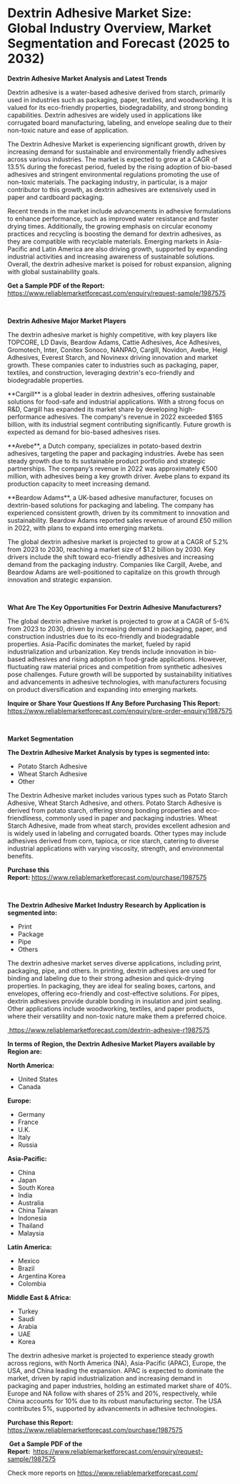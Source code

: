 <p><h1>Dextrin Adhesive Market Size: Global Industry Overview, Market Segmentation and Forecast (2025 to 2032)</h1></p><p><strong>Dextrin Adhesive Market Analysis and Latest Trends</strong></p>
<p><p>Dextrin adhesive is a water-based adhesive derived from starch, primarily used in industries such as packaging, paper, textiles, and woodworking. It is valued for its eco-friendly properties, biodegradability, and strong bonding capabilities. Dextrin adhesives are widely used in applications like corrugated board manufacturing, labeling, and envelope sealing due to their non-toxic nature and ease of application.</p><p>The Dextrin Adhesive Market is experiencing significant growth, driven by increasing demand for sustainable and environmentally friendly adhesives across various industries. The market is expected to grow at a CAGR of 13.5% during the forecast period, fueled by the rising adoption of bio-based adhesives and stringent environmental regulations promoting the use of non-toxic materials. The packaging industry, in particular, is a major contributor to this growth, as dextrin adhesives are extensively used in paper and cardboard packaging.</p><p>Recent trends in the market include advancements in adhesive formulations to enhance performance, such as improved water resistance and faster drying times. Additionally, the growing emphasis on circular economy practices and recycling is boosting the demand for dextrin adhesives, as they are compatible with recyclable materials. Emerging markets in Asia-Pacific and Latin America are also driving growth, supported by expanding industrial activities and increasing awareness of sustainable solutions. Overall, the dextrin adhesive market is poised for robust expansion, aligning with global sustainability goals.</p></p>
<p><strong>Get a Sample PDF of the Report:&nbsp;</strong> <a href="https://www.reliablemarketforecast.com/enquiry/request-sample/1987575?utm_campaign=2171&utm_medium=2&utm_source=Github&utm_content=ia&utm_term=30012025&utm_id=dextrin-adhesive">https://www.reliablemarketforecast.com/enquiry/request-sample/1987575</a></p>
<p>&nbsp;</p>
<p><strong>Dextrin Adhesive Major Market Players</strong></p>
<p><p>The dextrin adhesive market is highly competitive, with key players like TOPCORE, LD Davis, Beardow Adams, Cattie Adhesives, Ace Adhesives, Gromotech, Inter, Conitex Sonoco, NANPAO, Cargill, Novidon, Avebe, Heigl Adhesives, Everest Starch, and Novinexx driving innovation and market growth. These companies cater to industries such as packaging, paper, textiles, and construction, leveraging dextrin's eco-friendly and biodegradable properties.</p><p>**Cargill** is a global leader in dextrin adhesives, offering sustainable solutions for food-safe and industrial applications. With a strong focus on R&D, Cargill has expanded its market share by developing high-performance adhesives. The company's revenue in 2022 exceeded $165 billion, with its industrial segment contributing significantly. Future growth is expected as demand for bio-based adhesives rises.</p><p>**Avebe**, a Dutch company, specializes in potato-based dextrin adhesives, targeting the paper and packaging industries. Avebe has seen steady growth due to its sustainable product portfolio and strategic partnerships. The company’s revenue in 2022 was approximately €500 million, with adhesives being a key growth driver. Avebe plans to expand its production capacity to meet increasing demand.</p><p>**Beardow Adams**, a UK-based adhesive manufacturer, focuses on dextrin-based solutions for packaging and labeling. The company has experienced consistent growth, driven by its commitment to innovation and sustainability. Beardow Adams reported sales revenue of around £50 million in 2022, with plans to expand into emerging markets.</p><p>The global dextrin adhesive market is projected to grow at a CAGR of 5.2% from 2023 to 2030, reaching a market size of $1.2 billion by 2030. Key drivers include the shift toward eco-friendly adhesives and increasing demand from the packaging industry. Companies like Cargill, Avebe, and Beardow Adams are well-positioned to capitalize on this growth through innovation and strategic expansion.</p></p>
<p>&nbsp;</p>
<p><strong>What Are The Key Opportunities For Dextrin Adhesive Manufacturers?</strong></p>
<p><p>The global dextrin adhesive market is projected to grow at a CAGR of 5-6% from 2023 to 2030, driven by increasing demand in packaging, paper, and construction industries due to its eco-friendly and biodegradable properties. Asia-Pacific dominates the market, fueled by rapid industrialization and urbanization. Key trends include innovation in bio-based adhesives and rising adoption in food-grade applications. However, fluctuating raw material prices and competition from synthetic adhesives pose challenges. Future growth will be supported by sustainability initiatives and advancements in adhesive technologies, with manufacturers focusing on product diversification and expanding into emerging markets.</p></p>
<p><strong>Inquire or Share Your Questions If Any Before Purchasing This Report:</strong> <a href="https://www.reliablemarketforecast.com/enquiry/pre-order-enquiry/1987575?utm_campaign=2171&utm_medium=2&utm_source=Github&utm_content=ia&utm_term=30012025&utm_id=dextrin-adhesive">https://www.reliablemarketforecast.com/enquiry/pre-order-enquiry/1987575</a></p>
<p>&nbsp;</p>
<p><strong>Market Segmentation</strong></p>
<p><strong>The Dextrin Adhesive Market Analysis by types is segmented into:</strong></p>
<p><ul><li>Potato Starch Adhesive</li><li>Wheat Starch Adhesive</li><li>Other</li></ul></p>
<p><p>The Dextrin Adhesive market includes various types such as Potato Starch Adhesive, Wheat Starch Adhesive, and others. Potato Starch Adhesive is derived from potato starch, offering strong bonding properties and eco-friendliness, commonly used in paper and packaging industries. Wheat Starch Adhesive, made from wheat starch, provides excellent adhesion and is widely used in labeling and corrugated boards. Other types may include adhesives derived from corn, tapioca, or rice starch, catering to diverse industrial applications with varying viscosity, strength, and environmental benefits.</p></p>
<p><strong>Purchase this Report:&nbsp;</strong><a href="https://www.reliablemarketforecast.com/purchase/1987575?utm_campaign=2171&utm_medium=2&utm_source=Github&utm_content=ia&utm_term=30012025&utm_id=dextrin-adhesive">https://www.reliablemarketforecast.com/purchase/1987575</a></p>
<p>&nbsp;</p>
<p><strong>The Dextrin Adhesive Market Industry Research by Application is segmented into:</strong></p>
<p><ul><li>Print</li><li>Package</li><li>Pipe</li><li>Others</li></ul></p>
<p><p>The dextrin adhesive market serves diverse applications, including print, packaging, pipe, and others. In printing, dextrin adhesives are used for binding and labeling due to their strong adhesion and quick-drying properties. In packaging, they are ideal for sealing boxes, cartons, and envelopes, offering eco-friendly and cost-effective solutions. For pipes, dextrin adhesives provide durable bonding in insulation and joint sealing. Other applications include woodworking, textiles, and paper products, where their versatility and non-toxic nature make them a preferred choice.</p></p>
<p><a href="https://www.reliablemarketforecast.com/dextrin-adhesive-r1987575?utm_campaign=2171&utm_medium=2&utm_source=Github&utm_content=ia&utm_term=30012025&utm_id=dextrin-adhesive">&nbsp;https://www.reliablemarketforecast.com/dextrin-adhesive-r1987575</a></p>
<p><strong>In terms of Region, the Dextrin Adhesive Market Players available by Region are:</strong></p>
<p>
    <p> <strong> North America: </strong>
        <ul>
            <li>United States</li>
            <li>Canada</li>
        </ul>
        </p> 
    <p> <strong> Europe: </strong>
        <ul>
            <li>Germany</li>
            <li>France</li>
            <li>U.K.</li>
            <li>Italy</li>
            <li>Russia</li>
        </ul>
        </p> 
    <p> <strong> Asia-Pacific: </strong>
        <ul>
            <li>China</li>
            <li>Japan</li>
            <li>South Korea</li>
            <li>India</li>
            <li>Australia</li>
            <li>China Taiwan</li>
            <li>Indonesia</li>
            <li>Thailand</li>
            <li>Malaysia</li>
        </ul>
        </p> 
    <p> <strong> Latin America: </strong>
        <ul>
            <li>Mexico</li>
            <li>Brazil</li>
            <li>Argentina Korea</li>
            <li>Colombia</li>
        </ul>
        </p> 
    <p> <strong> Middle East & Africa: </strong>
        <ul>
            <li>Turkey</li>
            <li>Saudi</li>
            <li>Arabia</li>
            <li>UAE</li>
            <li>Korea</li>
        </ul>
    </p>
    </p>
<p><p>The dextrin adhesive market is projected to experience steady growth across regions, with North America (NA), Asia-Pacific (APAC), Europe, the USA, and China leading the expansion. APAC is expected to dominate the market, driven by rapid industrialization and increasing demand in packaging and paper industries, holding an estimated market share of 40%. Europe and NA follow with shares of 25% and 20%, respectively, while China accounts for 10% due to its robust manufacturing sector. The USA contributes 5%, supported by advancements in adhesive technologies.</p></p>
<p><strong>Purchase this Report: </strong><a href="https://www.reliablemarketforecast.com/purchase/1987575?utm_campaign=2171&utm_medium=2&utm_source=Github&utm_content=ia&utm_term=30012025&utm_id=dextrin-adhesive">https://www.reliablemarketforecast.com/purchase/1987575</a></p>
<p>&nbsp;<strong>Get a Sample PDF of the Report:&nbsp;&nbsp;</strong><a href="https://www.reliablemarketforecast.com/enquiry/request-sample/1987575?utm_campaign=2171&utm_medium=2&utm_source=Github&utm_content=ia&utm_term=30012025&utm_id=dextrin-adhesive">https://www.reliablemarketforecast.com/enquiry/request-sample/1987575</a></p>
<p><strong></strong></p>
<p>Check more reports on <a href="https://www.reliablemarketforecast.com/?utm_campaign=2171&utm_medium=2&utm_source=Github&utm_content=ia&utm_term=30012025&utm_id=dextrin-adhesive">https://www.reliablemarketforecast.com/</a></p>